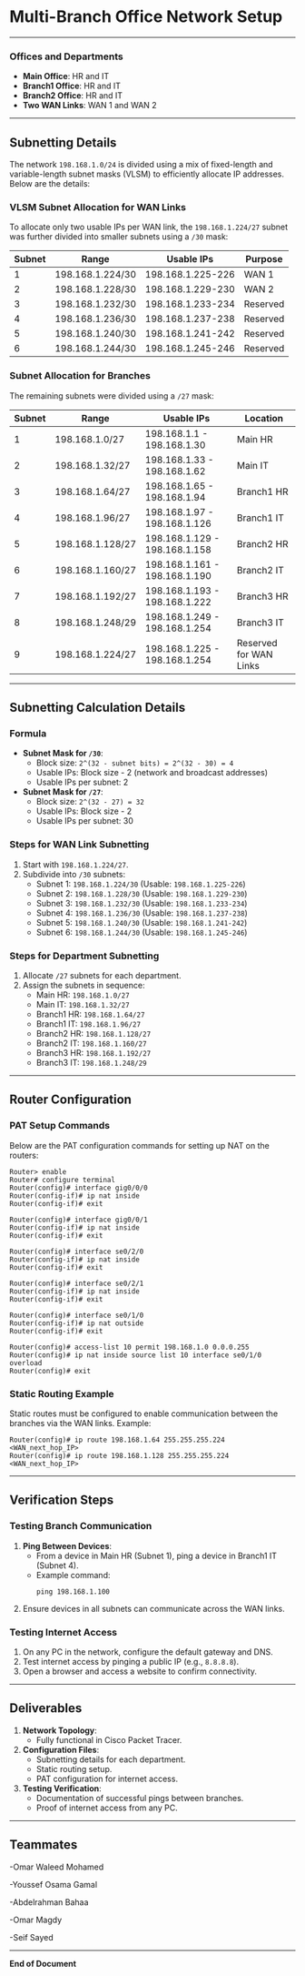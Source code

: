 # Multi-Branch Office Network Setup

---

### Offices and Departments
- **Main Office**: HR and IT
- **Branch1 Office**: HR and IT
- **Branch2 Office**: HR and IT
- **Two WAN Links**: WAN 1 and WAN 2

---

## Subnetting Details

The network `198.168.1.0/24` is divided using a mix of fixed-length and variable-length subnet masks (VLSM) to efficiently allocate IP addresses. Below are the details:

### VLSM Subnet Allocation for WAN Links
To allocate only two usable IPs per WAN link, the `198.168.1.224/27` subnet was further divided into smaller subnets using a `/30` mask:

| Subnet | Range                  | Usable IPs        | Purpose  |
|--------|------------------------|-------------------|----------|
| 1      | 198.168.1.224/30      | 198.168.1.225-226 | WAN 1    |
| 2      | 198.168.1.228/30      | 198.168.1.229-230 | WAN 2    |
| 3      | 198.168.1.232/30      | 198.168.1.233-234 | Reserved |
| 4      | 198.168.1.236/30      | 198.168.1.237-238 | Reserved |
| 5      | 198.168.1.240/30      | 198.168.1.241-242 | Reserved |
| 6      | 198.168.1.244/30      | 198.168.1.245-246 | Reserved |


### Subnet Allocation for Branches
The remaining subnets were divided using a `/27` mask:

| Subnet | Range                 | Usable IPs                | Location              |
|--------|-----------------------|---------------------------|-----------------------|
| 1      | 198.168.1.0/27       | 198.168.1.1 - 198.168.1.30 | Main HR         |
| 2      | 198.168.1.32/27      | 198.168.1.33 - 198.168.1.62 | Main IT         |
| 3      | 198.168.1.64/27      | 198.168.1.65 - 198.168.1.94 | Branch1 HR           |
| 4      | 198.168.1.96/27      | 198.168.1.97 - 198.168.1.126 | Branch1 IT           |
| 5      | 198.168.1.128/27     | 198.168.1.129 - 198.168.1.158 | Branch2 HR       |
| 6      | 198.168.1.160/27     | 198.168.1.161 - 198.168.1.190 | Branch2 IT       |
| 7      | 198.168.1.192/27     | 198.168.1.193 - 198.168.1.222 | Branch3 HR       |
| 8      | 198.168.1.248/29     | 198.168.1.249 - 198.168.1.254 | Branch3 IT       |
| 9      | 198.168.1.224/27     | 198.168.1.225 - 198.168.1.254 | Reserved for WAN Links |

---

## Subnetting Calculation Details

### Formula
- **Subnet Mask for `/30`**:
  - Block size: `2^(32 - subnet bits) = 2^(32 - 30) = 4`
  - Usable IPs: Block size - 2 (network and broadcast addresses)
  - Usable IPs per subnet: 2
- **Subnet Mask for `/27`**:
  - Block size: `2^(32 - 27) = 32`
  - Usable IPs: Block size - 2
  - Usable IPs per subnet: 30

### Steps for WAN Link Subnetting
1. Start with `198.168.1.224/27`.
2. Subdivide into `/30` subnets:
   - Subnet 1: `198.168.1.224/30` (Usable: `198.168.1.225-226`)
   - Subnet 2: `198.168.1.228/30` (Usable: `198.168.1.229-230`)
   - Subnet 3: `198.168.1.232/30` (Usable: `198.168.1.233-234`)
   - Subnet 4: `198.168.1.236/30` (Usable: `198.168.1.237-238`)
   - Subnet 5: `198.168.1.240/30` (Usable: `198.168.1.241-242`)
   - Subnet 6: `198.168.1.244/30` (Usable: `198.168.1.245-246`)

### Steps for Department Subnetting
1. Allocate `/27` subnets for each department.
2. Assign the subnets in sequence:
   - Main HR: `198.168.1.0/27`
   - Main IT: `198.168.1.32/27`
   - Branch1 HR: `198.168.1.64/27`
   - Branch1 IT: `198.168.1.96/27`
   - Branch2 HR: `198.168.1.128/27`
   - Branch2 IT: `198.168.1.160/27`
   - Branch3 HR: `198.168.1.192/27`
   - Branch3 IT: `198.168.1.248/29`

---

## Router Configuration

### PAT Setup Commands
Below are the PAT configuration commands for setting up NAT on the routers:

```shell
Router> enable
Router# configure terminal
Router(config)# interface gig0/0/0
Router(config-if)# ip nat inside
Router(config-if)# exit

Router(config)# interface gig0/0/1
Router(config-if)# ip nat inside
Router(config-if)# exit

Router(config)# interface se0/2/0
Router(config-if)# ip nat inside
Router(config-if)# exit

Router(config)# interface se0/2/1
Router(config-if)# ip nat inside
Router(config-if)# exit

Router(config)# interface se0/1/0
Router(config-if)# ip nat outside
Router(config-if)# exit

Router(config)# access-list 10 permit 198.168.1.0 0.0.0.255
Router(config)# ip nat inside source list 10 interface se0/1/0 overload
Router(config)# exit
```

### Static Routing Example
Static routes must be configured to enable communication between the branches via the WAN links. Example:

```shell
Router(config)# ip route 198.168.1.64 255.255.255.224 <WAN_next_hop_IP>
Router(config)# ip route 198.168.1.128 255.255.255.224 <WAN_next_hop_IP>
```

---

## Verification Steps

### Testing Branch Communication
1. **Ping Between Devices**:
   - From a device in Main HR (Subnet 1), ping a device in Branch1 IT (Subnet 4).
   - Example command:
     ```shell
     ping 198.168.1.100
     ```
2. Ensure devices in all subnets can communicate across the WAN links.

### Testing Internet Access
1. On any PC in the network, configure the default gateway and DNS.
2. Test internet access by pinging a public IP (e.g., `8.8.8.8`).
3. Open a browser and access a website to confirm connectivity.

---

## Deliverables

1. **Network Topology**:
   - Fully functional in Cisco Packet Tracer.
2. **Configuration Files**:
   - Subnetting details for each department.
   - Static routing setup.
   - PAT configuration for internet access.
3. **Testing Verification**:
   - Documentation of successful pings between branches.
   - Proof of internet access from any PC.

---
## Teammates
-Omar Waleed Mohamed

-Youssef Osama Gamal

-Abdelrahman Bahaa

-Omar Magdy

-Seif Sayed

---
**End of Document**
